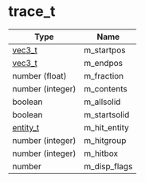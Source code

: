 # trace\_t

| Type                      | Name           |
| ------------------------- | -------------- |
| [vec3\_t](vec3\_t.md)     | m\_startpos    |
| [vec3\_t](vec3\_t.md)     | m\_endpos      |
| number (float)            | m\_fraction    |
| number (integer)          | m\_contents    |
| boolean                   | m\_allsolid    |
| boolean                   | m\_startsolid  |
| [entity\_t](entity\_t.md) | m\_hit\_entity |
| number (integer)          | m\_hitgroup    |
| number (integer)          | m\_hitbox      |
| number                    | m\_disp\_flags |

####
